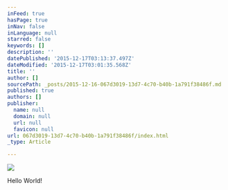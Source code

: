 ```yaml
---
inFeed: true
hasPage: true
inNav: false
inLanguage: null
starred: false
keywords: []
description: ''
datePublished: '2015-12-17T03:13:37.497Z'
dateModified: '2015-12-17T03:01:35.568Z'
title: ''
author: []
sourcePath: _posts/2015-12-16-067d3019-13d7-4c70-b40b-1a791f38486f.md
published: true
authors: []
publisher:
  name: null
  domain: null
  url: null
  favicon: null
url: 067d3019-13d7-4c70-b40b-1a791f38486f/index.html
_type: Article

---
```

![](https://the-grid-user-content.s3-us-west-2.amazonaws.com/b1f25498-414b-4087-ae9f-05e2f052b044.JPG)

Hello World!